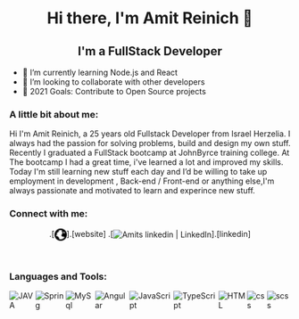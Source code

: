 <h1 align="center">Hi there, I'm Amit Reinich 👋</h1>
<h2 align="center">I'm a FullStack Developer</h2>

- 🌱 I’m currently learning Node.js and React
- 👯 I’m looking to collaborate with other developers
- 🥅 2021 Goals: Contribute to Open Source projects

### A little bit about me:
Hi I'm Amit Reinich, a 25 years old Fullstack Developer from Israel Herzelia.
I always had the passion for solving problems, build and design my own stuff.
Recently I graduated a FullStack bootcamp at JohnByrce training college. At The bootcamp I had a great time, i've learned a lot and improved my skills.
Today I'm still learning new stuff each day and I’d be willing to take up employment in development , Back-end / Front-end or anything else,I'm always passionate and motivated to learn and experince new stuff.


### Connect with me:
<p align="center">
.[<img align="center" alt=" Amit Portfolio" width="22px" src="https://raw.githubusercontent.com/iconic/open-iconic/master/svg/globe.svg" />].[website]
.[<img align="center" alt="Amits linkedin | LinkedIn" width="22px" src="https://cdn.jsdelivr.net/npm/simple-icons@v3/icons/linkedin.svg" />].[linkedin]
</p>
<br />

### Languages and Tools:

<div style="width:100%;display:flex;justify-content:space-around;align-items:center;">

<img alt="JAVA"  src="https://img.shields.io/badge/Java-ED8B00?style=for-the-badge&logo=java&logoColor=white" />
<img alt="Spring"  src="https://img.shields.io/badge/Spring-6DB33F?style=for-the-badge&logo=spring&logoColor=white" />
<img alt="MySql"  src="https://img.shields.io/badge/MySQL-00000F?style=for-the-badge&logo=mysql&logoColor=white" />
<img alt="Angular"  src="https://img.shields.io/badge/Angular-DD0031?style=for-the-badge&logo=angular&logoColor=white" />
<img alt="JavaScript"  src="https://img.shields.io/badge/JavaScript-323330?style=for-the-badge&logo=javascript&logoColor=F7DF1E" />
<img alt="TypeScript"  src="https://img.shields.io/badge/TypeScript-007ACC?style=for-the-badge&logo=typescript&logoColor=white" />
<img alt="HTML"  src="https://img.shields.io/badge/HTML5-E34F26?style=for-the-badge&logo=html5&logoColor=white" />
<img alt="css"  src="https://img.shields.io/badge/CSS3-1572B6?style=for-the-badge&logo=css3&logoColor=white" />
<img alt="scss"  src="https://img.shields.io/badge/Sass-CC6699?style=for-the-badge&logo=sass&logoColor=white" />

<br />
<br />

[website]: https://amit-rei.io
[linkedin]: https://www.linkedin.com/in/amit-reinich-bbb98b19b/

